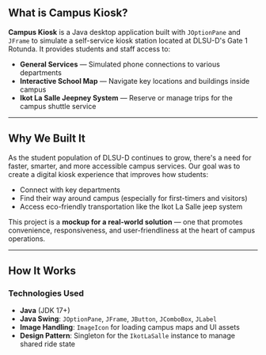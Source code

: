 ## What is Campus Kiosk?

**Campus Kiosk** is a Java desktop application built with `JOptionPane` and `JFrame` to simulate a self-service kiosk station located at DLSU-D's Gate 1 Rotunda. It provides students and staff access to:

- **General Services** — Simulated phone connections to various departments  
- **Interactive School Map** — Navigate key locations and buildings inside campus  
- **Ikot La Salle Jeepney System** — Reserve or manage trips for the campus shuttle service  

---

## Why We Built It

As the student population of DLSU-D continues to grow, there's a need for faster, smarter, and more accessible campus services. Our goal was to create a digital kiosk experience that improves how students:

- Connect with key departments  
- Find their way around campus (especially for first-timers and visitors)  
- Access eco-friendly transportation like the Ikot La Salle jeep system  

This project is a **mockup for a real-world solution** — one that promotes convenience, responsiveness, and user-friendliness at the heart of campus operations.

---

## How It Works

### Technologies Used

- **Java** (JDK 17+)
- **Java Swing**: `JOptionPane`, `JFrame`, `JButton`, `JComboBox`, `JLabel`
- **Image Handling**: `ImageIcon` for loading campus maps and UI assets
- **Design Pattern**: Singleton for the `IkotLaSalle` instance to manage shared ride state

